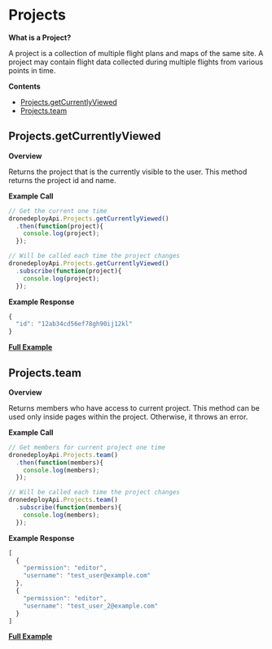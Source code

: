 # Projects

**What is a Project?**

A project is a collection of multiple flight plans and maps of the same site. A project may contain flight data collected during multiple flights from various points in time.

**Contents**

* [Projects.getCurrentlyViewed](projects.md#projects.getcurrentlyviewed)
* [Projects.team](projects.md#projects.team)

## Projects.getCurrentlyViewed

**Overview**

Returns the project that is the currently visible to the user. This method returns the project id and name.

**Example Call**

```javascript
// Get the current one time
dronedeployApi.Projects.getCurrentlyViewed()
  .then(function(project){
    console.log(project);
  });

// Will be called each time the project changes
dronedeployApi.Projects.getCurrentlyViewed()
  .subscribe(function(project){
    console.log(project);
  });
```

**Example Response**

```javascript
{
  "id": "12ab34cd56ef78gh90ij12kl"
}
```

[**Full Example**](../app-examples/example-projects.getcurrentlyviewed.md)

## Projects.team

**Overview**

Returns members who have access to current project. This method can be used only inside pages within the project. Otherwise, it throws an error.

**Example Call**

```javascript
// Get members for current project one time
dronedeployApi.Projects.team()
  .then(function(members){
    console.log(members);
  });

// Will be called each time the project changes
dronedeployApi.Projects.team()
  .subscribe(function(members){
    console.log(members);
  });
```

**Example Response**

```javascript
[
  {
    "permission": "editor",
    "username": "test_user@example.com"
  },
  {
    "permission": "editor",
    "username": "test_user_2@example.com"
  }
]
```

[**Full Example**](../app-examples/projects.team.md)
